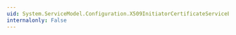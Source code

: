 ```yaml
---
uid: System.ServiceModel.Configuration.X509InitiatorCertificateServiceElement.Certificate
internalonly: False
---
```

